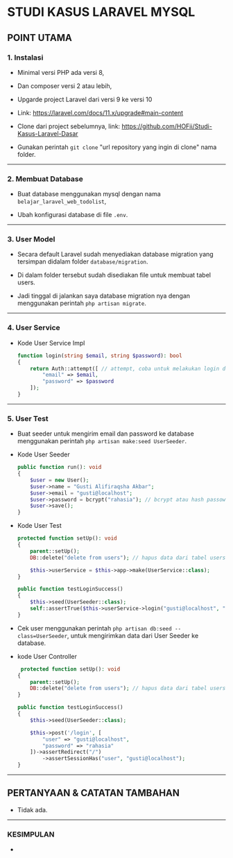 # STUDI KASUS LARAVEL MYSQL

## POINT UTAMA

### 1. Instalasi

-   Minimal versi PHP ada versi 8,

-   Dan composer versi 2 atau lebih,

-   Upgarde project Laravel dari versi 9 ke versi 10

-   Link: https://laravel.com/docs/11.x/upgrade#main-content

-   Clone dari project sebelumnya, link: https://github.com/HOFii/Studi-Kasus-Laravel-Dasar

-   Gunakan perintah `git clone` "url repository yang ingin di clone" nama folder.

---

### 2. Membuat Database

-   Buat database menggunakan mysql dengan nama `belajar_laravel_web_todolist`,

-   Ubah konfigurasi database di file `.env`.

---

### 3. User Model

-   Secara default Laravel sudah menyediakan database migration yang tersimpan didalam folder `database/migration`.

-   Di dalam folder tersebut sudah disediakan file untuk membuat tabel users.

-   Jadi tinggal di jalankan saya database migration nya dengan menggunakan perintah `php artisan migrate`.

---

### 4. User Service

-   Kode User Service Impl

    ```PHP
    function login(string $email, string $password): bool
    {
        return Auth::attempt([ // attempt, coba untuk melakukan login dengan cek ke database
            "email" => $email,
            "password" => $password
        ]);
    }
    ```

---

### 5. User Test

-   Buat seeder untuk mengirim email dan password ke database menggunakan perintah `php artisan make:seed UserSeeder`.

-   Kode User Seeder

    ```PHP
    public function run(): void
    {
        $user = new User();
        $user->name = "Gusti Alifiraqsha Akbar";
        $user->email = "gusti@localhost";
        $user->password = bcrypt("rahasia"); // bcrypt atau hash passowrd
        $user->save();
    }
    ```

-   Kode User Test

    ```PHP
    protected function setUp(): void
    {
        parent::setUp();
        DB::delete("delete from users"); // hapus data dari tabel users

        $this->userService = $this->app->make(UserService::class);
    }

    public function testLoginSuccess()
    {
        $this->seed(UserSeeder::class);
        self::assertTrue($this->userService->login("gusti@localhost", "rahasia"));
    }
    ```

-   Cek user menggunakan perintah `php artisan db:seed --class=UserSeeder`, untuk mengirimkan data dari User Seeder ke database.

-   kode User Controller

    ```PHP
     protected function setUp(): void
    {
        parent::setUp();
        DB::delete("delete from users"); // hapus data dari tabel users
    }

    public function testLoginSuccess()
    {
        $this->seed(UserSeeder::class);

        $this->post('/login', [
            "user" => "gusti@localhost",
            "password" => "rahasia"
        ])->assertRedirect("/")
            ->assertSessionHas("user", "gusti@localhost");
    }
    ```

---

## PERTANYAAN & CATATAN TAMBAHAN

-   Tidak ada.

---

### KESIMPULAN

-

